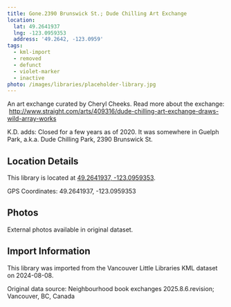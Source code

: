 ```yaml
---
title: Gone.2390 Brunswick St.; Dude Chilling Art Exchange
location:
  lat: 49.2641937
  lng: -123.0959353
  address: '49.2642, -123.0959'
tags:
  - kml-import
  - removed
  - defunct
  - violet-marker
  - inactive
photo: /images/libraries/placeholder-library.jpg
---
```

An art exchange curated by Cheryl Cheeks.
Read more about the exchange:
 http://www.straight.com/arts/409316/dude-chilling-art-exchange-draws-wild-array-works

K.D. adds: Closed for a few years as of 2020.
It was somewhere in Guelph Park, a.k.a. Dude Chilling Park, 2390 Brunswick St.

## Location Details

This library is located at [49.2641937, -123.0959353](https://www.google.com/maps?q=49.2641937,-123.0959353).

GPS Coordinates: 49.2641937, -123.0959353

## Photos

External photos available in original dataset.

## Import Information

This library was imported from the Vancouver Little Libraries KML dataset on 2024-08-08.

Original data source: Neighbourhood book exchanges 2025.8.6.revision; Vancouver, BC, Canada
